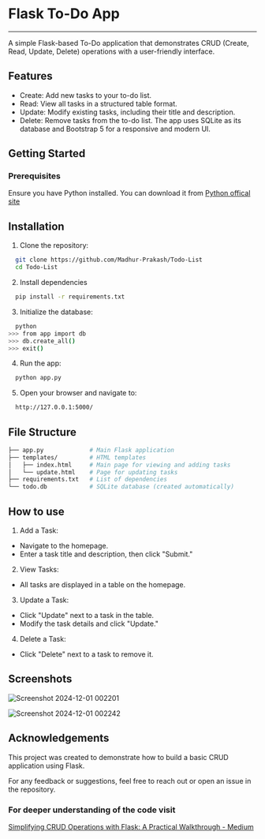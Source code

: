 
# Flask To-Do App
-------------------------------------------------------------------
A simple Flask-based To-Do application that demonstrates CRUD (Create, Read, Update, Delete) operations with a user-friendly interface.


## Features
- Create: Add new tasks to your to-do list.
- Read: View all tasks in a structured table format.
- Update: Modify existing tasks, including their title and description.
- Delete: Remove tasks from the to-do list.
The app uses SQLite as its database and Bootstrap 5 for a responsive and modern UI.

## Getting Started
### Prerequisites

Ensure you have Python installed. You can download it from 
[Python offical site](https://www.python.org/)


## Installation

1. Clone the repository:

```bash
  git clone https://github.com/Madhur-Prakash/Todo-List
  cd Todo-List
```

2. Install dependencies

```bash
  pip install -r requirements.txt
```

3. Initialize the database:

```bash
  python
>>> from app import db
>>> db.create_all()
>>> exit()
```
4. Run the app:
```bash
  python app.py
```
5. Open your browser and navigate to:
```bash
  http://127.0.0.1:5000/
```

## File Structure 
```bash
├── app.py             # Main Flask application
├── templates/         # HTML templates
│   ├── index.html     # Main page for viewing and adding tasks
│   └── update.html    # Page for updating tasks
├── requirements.txt   # List of dependencies
└── todo.db            # SQLite database (created automatically)

```
## How to use

1. Add a Task:
- Navigate to the homepage.
- Enter a task title and description, then click "Submit."
2.  View Tasks:
- All tasks are displayed in a table on the homepage.
3. Update a Task:
- Click "Update" next to a task in the table.
- Modify the task details and click "Update."
4. Delete a Task:
- Click "Delete" next to a task to remove it.
## Screenshots

![Screenshot 2024-12-01 002201](https://github.com/user-attachments/assets/673fa332-83c4-40c9-8de6-d5faa93d1a9f)

![Screenshot 2024-12-01 002242](https://github.com/user-attachments/assets/dae9f779-80ea-4e17-9d1b-c0aaf7ab0e96)    
## Acknowledgements

 This project was created to demonstrate how to build a basic CRUD application using Flask.

For any feedback or suggestions, feel free to reach out or open an issue in the repository.

### For deeper understanding of the code visit
[Simplifying CRUD Operations with Flask: A Practical Walkthrough - Medium](https://www.python.org/)
